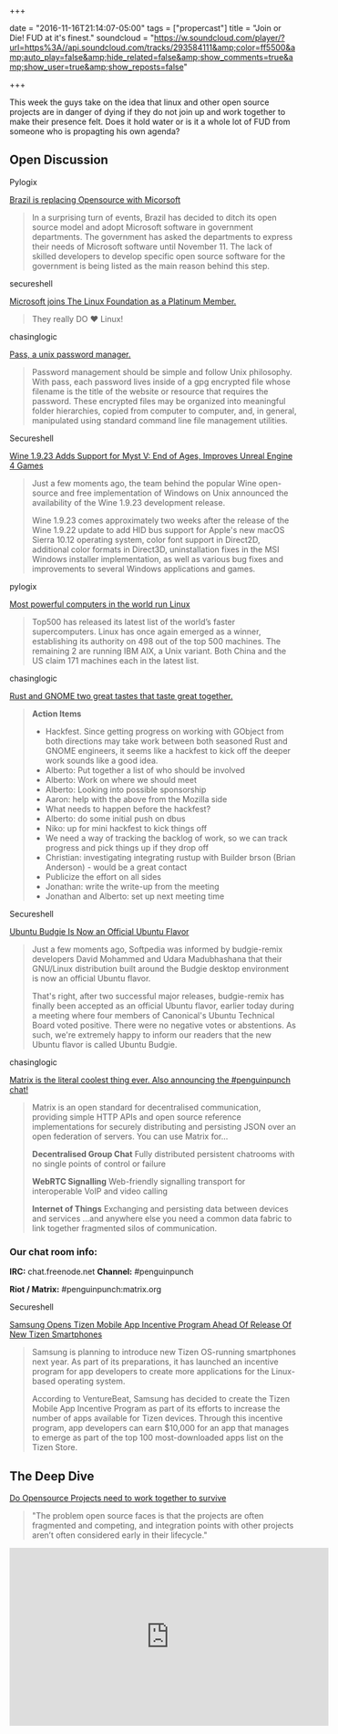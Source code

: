 +++

date = "2016-11-16T21:14:07-05:00"
tags = ["propercast"]
title = "Join or Die! FUD at it's finest."
soundcloud = "https://w.soundcloud.com/player/?url=https%3A//api.soundcloud.com/tracks/293584111&amp;color=ff5500&amp;auto_play=false&amp;hide_related=false&amp;show_comments=true&amp;show_user=true&amp;show_reposts=false"

+++

This week the guys take on the idea that linux and other open source projects are in danger of dying if they do not join up and work together to make their presence felt. Does it hold water or is it a whole lot of FUD from someone who is propagting his own agenda? 


## Open Discussion

Pylogix

[Brazil is replacing Opensource with
Micorsoft](http://news.softpedia.com/news/brazil-to-replace-open-source-software-with-microsoft-products-510140.shtml/)

> In a surprising turn of events, Brazil has decided to ditch its open source
> model and adopt Microsoft software in government departments. The government
> has asked the departments to express their needs of Microsoft software until
> November 11. The lack of skilled developers to develop specific open source
> software for the government is being listed as the main reason behind this
> step.

secureshell

[Microsoft joins The Linux Foundation as a Platinum
Member.](http://venturebeat.com/2016/11/16/microsoft-joins-the-linux-foundation-as-a-platinum-member/)

> They really DO ♥ Linux!

chasinglogic

[Pass, a unix password manager.](https://www.passwordstore.org/)

> Password management should be simple and follow Unix philosophy. With pass,
> each password lives inside of a gpg encrypted file whose filename is the
> title of the website or resource that requires the password. These encrypted
> files may be organized into meaningful folder hierarchies, copied from
> computer to computer, and, in general, manipulated using standard command
> line file management utilities.

Secureshell

[Wine 1.9.23 Adds Support for Myst V: End of Ages, Improves Unreal Engine 4
Games](http://news.softpedia.com/news/wine-1-9-23-adds-support-for-myst-v-end-of-ages-improves-unreal-engine-4-games-510155.shtml)

> Just a few moments ago, the team behind the popular Wine open-source and free
> implementation of Windows on Unix announced the availability of the Wine
> 1.9.23 development release.
>
> Wine 1.9.23 comes approximately two weeks after the release of the Wine
> 1.9.22 update to add HID bus support for Apple's new macOS Sierra 10.12
> operating system, color font support in Direct2D, additional color formats in
> Direct3D, uninstallation fixes in the MSI Windows installer implementation,
> as well as various bug fixes and improvements to several Windows applications
> and games.


pylogix

[Most powerful computers in the world run
Linux](https://fossbytes.com/500-fastest-supercomputers-world-run-linux/)

> Top500 has released its latest list of the world’s faster supercomputers.
> Linux has once again emerged as a winner, establishing its authority on 498
> out of the top 500 machines. The remaining 2 are running IBM AIX, a Unix
> variant. Both China and the US claim 171 machines each in the latest list.


chasinglogic

[Rust and GNOME two great tastes that taste great
together.](https://internals.rust-lang.org/t/rust-and-gnome-meeting-notes/4339)

> **Action Items**
> 
> - Hackfest. Since getting progress on working with GObject from both
>   directions may take work between both seasoned Rust and GNOME engineers, it
>   seems like a hackfest to kick off the deeper work sounds like a good idea.
> - Alberto: Put together a list of who should be involved
> - Alberto: Work on where we should meet
> - Alberto: Looking into possible sponsorship
> - Aaron: help with the above from the Mozilla side
> - What needs to happen before the hackfest?
> - Alberto: do some initial push on dbus
> - Niko: up for mini hackfest to kick things off
> - We need a way of tracking the backlog of work, so we can track progress and
>   pick things up if they drop off
> - Christian: investigating integrating rustup with Builder
brson (Brian Anderson) - would be a great contact
> - Publicize the effort on all sides
> - Jonathan: write the write-up from the meeting
> - Jonathan and Alberto: set up next meeting time

Secureshell

[Ubuntu Budgie Is Now an Official Ubuntu
Flavor](http://news.softpedia.com/news/ubuntu-budgie-is-now-an-official-ubuntu-flavor-510062.shtml)

> Just a few moments ago, Softpedia was informed by budgie-remix developers
> David Mohammed and Udara Madubhashana that their GNU/Linux distribution built
> around the Budgie desktop environment is now an official Ubuntu flavor.
>
> That's right, after two successful major releases, budgie-remix has finally
> been accepted as an official Ubuntu flavor, earlier today during a meeting
> where four members of Canonical's Ubuntu Technical Board voted positive.
> There were no negative votes or abstentions. As such, we're extremely happy
> to inform our readers that the new Ubuntu flavor is called Ubuntu Budgie.

chasinglogic

[Matrix is the literal coolest thing ever. Also announcing the #penguinpunch
chat!](https://matrix.org)

> Matrix is an open standard for decentralised communication, providing simple
> HTTP APIs and open source reference implementations for securely distributing
> and persisting JSON over an open federation of servers.
> You can use Matrix for…
>
> **Decentralised Group Chat**
> Fully distributed persistent chatrooms with no single points of control or
> failure
>
> **WebRTC Signalling**
> Web-friendly signalling transport for interoperable VoIP and video calling
>
> **Internet of Things**
> Exchanging and persisting data between devices and services
…and anywhere else you need a common data fabric to link together fragmented
silos of communication.

### Our chat room info:

**IRC:** chat.freenode.net
**Channel:** #penguinpunch

**Riot / Matrix:** #penguinpunch:matrix.org

Secureshell

[Samsung Opens Tizen Mobile App Incentive Program Ahead Of Release Of New Tizen
Smartphones](http://www.ibtimes.com/samsung-opens-tizen-mobile-app-incentive-program-ahead-release-new-tizen-smartphones-2445402)

> Samsung is planning to introduce new Tizen OS-running smartphones next year.
> As part of its preparations, it has launched an incentive program for app
> developers to create more applications for the Linux-based operating system. 
>
> According to VentureBeat, Samsung has decided to create the Tizen Mobile App
> Incentive Program as part of its efforts to increase the number of apps
> available for Tizen devices. Through this incentive program, app developers
> can earn $10,000 for an app that manages to emerge as part of the top 100
> most-downloaded apps list on the Tizen Store. 

## The Deep Dive

[Do Opensource Projects need to work together to
survive](https://www.linux.com/news/open-source-projects-must-work-together-survive)

> "The problem open source faces is that the projects are often fragmented and
> competing, and integration points with other projects aren’t often considered
> early in their lifecycle."

<iframe width="560" height="312"
src="https://www.youtube.com/embed/VE2MQ3w8d1M?list=PLGeM09tlguZTvqV5g7KwFhxDlWi4njK6n" frameborder="0" allowfullscreen></iframe>


